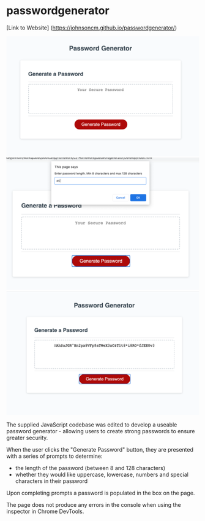 # **passwordgenerator**

[Link to Website] (https://johnsoncm.github.io/passwordgenerator/)

**![Screenshot of Website](./Assets/Images/Website_Screenshot_1_Generate.png)**
**![Screenshot of Website](./Assets/Images/Website_Screenshot_3_Prompt.png)**
**![Screenshot of Website](./Assets/Images/Website_Screenshot_2_Result.png)**


The supplied JavaScript codebase was edited to develop a useable password generator - allowing users to create strong passwords to ensure greater security.

When the user clicks the "Generate Password" button, they are presented with a series of prompts to determine:
- the length of the password (between 8 and 128 characters)
- whether they would like uppercase, lowercase, numbers and special characters in their password

Upon completing prompts a password is populated in the box on the page.

The page does not produce any errors in the console when using the inspector in Chrome DevTools.
